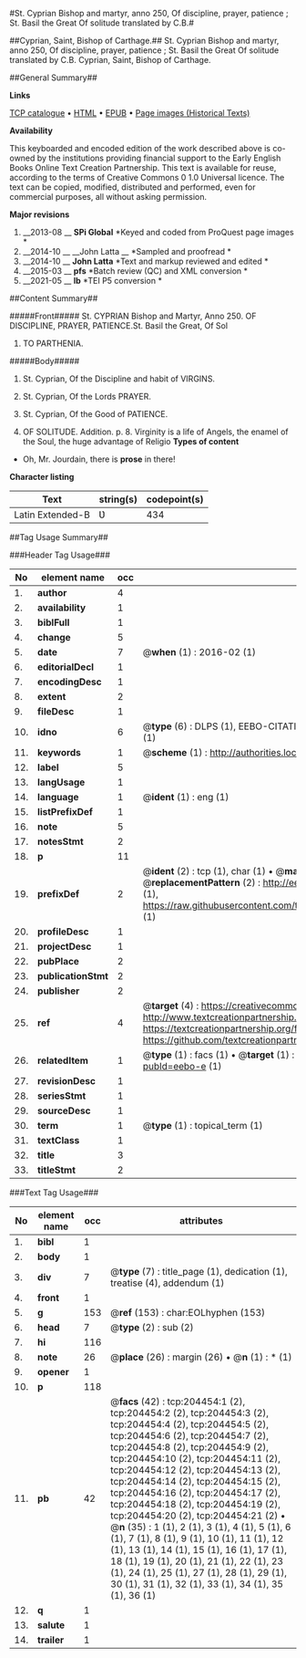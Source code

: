 #St. Cyprian Bishop and martyr, anno 250, Of discipline, prayer, patience ; St. Basil the Great Of solitude translated by C.B.#

##Cyprian, Saint, Bishop of Carthage.##
St. Cyprian Bishop and martyr, anno 250, Of discipline, prayer, patience ; St. Basil the Great Of solitude translated by C.B.
Cyprian, Saint, Bishop of Carthage.

##General Summary##

**Links**

[TCP catalogue](http://www.ota.ox.ac.uk/tcp/)  • 
[HTML](http://tei.it.ox.ac.uk/tcp/Texts-HTML/free/B21/B21000.html)  • 
[EPUB](http://tei.it.ox.ac.uk/tcp/Texts-EPUB/free/B21/B21000.epub) • 
[Page images (Historical Texts)](https://historicaltexts.jisc.ac.uk/eebo-9674054e)

**Availability**

This keyboarded and encoded edition of the work described above is co-owned by the
    institutions providing financial support to the Early English Books Online Text Creation
    Partnership. This text is available for reuse, according to the terms of  Creative Commons 0 1.0 Universal
    licence. The text can be copied, modified, distributed and performed, even for commercial
    purposes, all without asking permission.

**Major revisions**

1. __2013-08 __ __SPi Global__ *Keyed and coded from ProQuest page images *
1. __2014-10 __ __John Latta __ *Sampled and proofread *
1. __2014-10 __ __John Latta__ *Text and markup reviewed and edited *
1. __2015-03 __ __pfs__ *Batch review (QC) and XML conversion *
1. __2021-05 __ __lb__ *TEI P5 conversion *

##Content Summary##

#####Front#####
St. CYPRIAN Bishop and Martyr, Anno 250. OF DISCIPLINE, PRAYER, PATIENCE.St. Basil the Great, Of Sol
1. TO PARTHENIA.

#####Body#####

1. St. Cyprian, Of the Discipline and habit of VIRGINS.

1. St. Cyprian, Of the Lords PRAYER.

1. St. Cyprian, Of the Good of PATIENCE.

1. OF SOLITUDE.
Addition. p. 8. Virginity is a life of Angels, the enamel of the Soul, the huge advantage of Religio
**Types of content**

  * Oh, Mr. Jourdain, there is **prose** in there!

**Character listing**


|Text|string(s)|codepoint(s)|
|---|---|---|
|Latin Extended-B|Ʋ|434|

##Tag Usage Summary##

###Header Tag Usage###

|No|element name|occ|attributes|
|---|---|---|---|
|1.|__author__|4||
|2.|__availability__|1||
|3.|__biblFull__|1||
|4.|__change__|5||
|5.|__date__|7| @__when__ (1) : 2016-02 (1)|
|6.|__editorialDecl__|1||
|7.|__encodingDesc__|1||
|8.|__extent__|2||
|9.|__fileDesc__|1||
|10.|__idno__|6| @__type__ (6) : DLPS (1), EEBO-CITATION (1), VID (1), EEBO-PROQUEST (1), STC (1), OCLC (1)|
|11.|__keywords__|1| @__scheme__ (1) : http://authorities.loc.gov/ (1)|
|12.|__label__|5||
|13.|__langUsage__|1||
|14.|__language__|1| @__ident__ (1) : eng (1)|
|15.|__listPrefixDef__|1||
|16.|__note__|5||
|17.|__notesStmt__|2||
|18.|__p__|11||
|19.|__prefixDef__|2| @__ident__ (2) : tcp (1), char (1)  •  @__matchPattern__ (2) : ([0-9\-]+):([0-9IVX]+) (1), (.+) (1)  •  @__replacementPattern__ (2) : http://eebo.chadwyck.com/downloadtiff?vid=$1&page=$2 (1), https://raw.githubusercontent.com/textcreationpartnership/Texts/master/tcpchars.xml#$1 (1)|
|20.|__profileDesc__|1||
|21.|__projectDesc__|1||
|22.|__pubPlace__|2||
|23.|__publicationStmt__|2||
|24.|__publisher__|2||
|25.|__ref__|4| @__target__ (4) : https://creativecommons.org/publicdomain/zero/1.0/ (1), http://www.textcreationpartnership.org/docs/. (1), https://textcreationpartnership.org/faq/#faq05 (1), https://github.com/textcreationpartnership (1)|
|26.|__relatedItem__|1| @__type__ (1) : facs (1)  •  @__target__ (1) : https://data.historicaltexts.jisc.ac.uk/view?pubId=eebo-e (1)|
|27.|__revisionDesc__|1||
|28.|__seriesStmt__|1||
|29.|__sourceDesc__|1||
|30.|__term__|1| @__type__ (1) : topical_term (1)|
|31.|__textClass__|1||
|32.|__title__|3||
|33.|__titleStmt__|2||


###Text Tag Usage###

|No|element name|occ|attributes|
|---|---|---|---|
|1.|__bibl__|1||
|2.|__body__|1||
|3.|__div__|7| @__type__ (7) : title_page (1), dedication (1), treatise (4), addendum (1)|
|4.|__front__|1||
|5.|__g__|153| @__ref__ (153) : char:EOLhyphen (153)|
|6.|__head__|7| @__type__ (2) : sub (2)|
|7.|__hi__|116||
|8.|__note__|26| @__place__ (26) : margin (26)  •  @__n__ (1) : * (1)|
|9.|__opener__|1||
|10.|__p__|118||
|11.|__pb__|42| @__facs__ (42) : tcp:204454:1 (2), tcp:204454:2 (2), tcp:204454:3 (2), tcp:204454:4 (2), tcp:204454:5 (2), tcp:204454:6 (2), tcp:204454:7 (2), tcp:204454:8 (2), tcp:204454:9 (2), tcp:204454:10 (2), tcp:204454:11 (2), tcp:204454:12 (2), tcp:204454:13 (2), tcp:204454:14 (2), tcp:204454:15 (2), tcp:204454:16 (2), tcp:204454:17 (2), tcp:204454:18 (2), tcp:204454:19 (2), tcp:204454:20 (2), tcp:204454:21 (2)  •  @__n__ (35) : 1 (1), 2 (1), 3 (1), 4 (1), 5 (1), 6 (1), 7 (1), 8 (1), 9 (1), 10 (1), 11 (1), 12 (1), 13 (1), 14 (1), 15 (1), 16 (1), 17 (1), 18 (1), 19 (1), 20 (1), 21 (1), 22 (1), 23 (1), 24 (1), 25 (1), 27 (1), 28 (1), 29 (1), 30 (1), 31 (1), 32 (1), 33 (1), 34 (1), 35 (1), 36 (1)|
|12.|__q__|1||
|13.|__salute__|1||
|14.|__trailer__|1||
